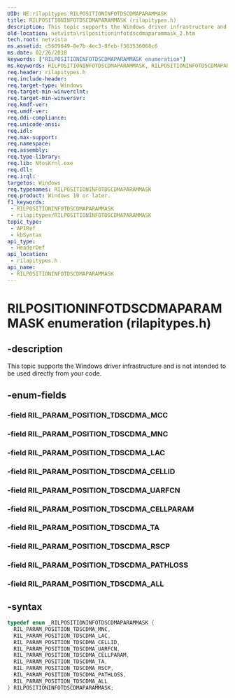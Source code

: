```yaml
---
UID: NE:rilapitypes.RILPOSITIONINFOTDSCDMAPARAMMASK
title: RILPOSITIONINFOTDSCDMAPARAMMASK (rilapitypes.h)
description: This topic supports the Windows driver infrastructure and is not intended to be used directly from your code.
old-location: netvista\rilpositioninfotdscdmaparammask_2.htm
tech.root: netvista
ms.assetid: c5609649-8e7b-4ec3-8feb-f363536068c6
ms.date: 02/26/2018
keywords: ["RILPOSITIONINFOTDSCDMAPARAMMASK enumeration"]
ms.keywords: RILPOSITIONINFOTDSCDMAPARAMMASK, RILPOSITIONINFOTDSCDMAPARAMMASK enumeration [Network Drivers Starting with Windows Vista], RIL_PARAM_POSITION_TDSCDMA_ALL, RIL_PARAM_POSITION_TDSCDMA_CELLID, RIL_PARAM_POSITION_TDSCDMA_CELLPARAM, RIL_PARAM_POSITION_TDSCDMA_LAC, RIL_PARAM_POSITION_TDSCDMA_MNC, RIL_PARAM_POSITION_TDSCDMA_PATHLOSS, RIL_PARAM_POSITION_TDSCDMA_RSCP, RIL_PARAM_POSITION_TDSCDMA_TA, RIL_PARAM_POSITION_TDSCDMA_UARFCN, netvista.rilpositioninfotdscdmaparammask_2, rilapitypes/RILPOSITIONINFOTDSCDMAPARAMMASK, rilapitypes/RIL_PARAM_POSITION_TDSCDMA_ALL, rilapitypes/RIL_PARAM_POSITION_TDSCDMA_CELLID, rilapitypes/RIL_PARAM_POSITION_TDSCDMA_CELLPARAM, rilapitypes/RIL_PARAM_POSITION_TDSCDMA_LAC, rilapitypes/RIL_PARAM_POSITION_TDSCDMA_MNC, rilapitypes/RIL_PARAM_POSITION_TDSCDMA_PATHLOSS, rilapitypes/RIL_PARAM_POSITION_TDSCDMA_RSCP, rilapitypes/RIL_PARAM_POSITION_TDSCDMA_TA, rilapitypes/RIL_PARAM_POSITION_TDSCDMA_UARFCN
req.header: rilapitypes.h
req.include-header: 
req.target-type: Windows
req.target-min-winverclnt: 
req.target-min-winversvr: 
req.kmdf-ver: 
req.umdf-ver: 
req.ddi-compliance: 
req.unicode-ansi: 
req.idl: 
req.max-support: 
req.namespace: 
req.assembly: 
req.type-library: 
req.lib: NtosKrnl.exe
req.dll: 
req.irql: 
targetos: Windows
req.typenames: RILPOSITIONINFOTDSCDMAPARAMMASK
req.product: Windows 10 or later.
f1_keywords:
 - RILPOSITIONINFOTDSCDMAPARAMMASK
 - rilapitypes/RILPOSITIONINFOTDSCDMAPARAMMASK
topic_type:
 - APIRef
 - kbSyntax
api_type:
 - HeaderDef
api_location:
 - rilapitypes.h
api_name:
 - RILPOSITIONINFOTDSCDMAPARAMMASK
---
```


# RILPOSITIONINFOTDSCDMAPARAMMASK enumeration (rilapitypes.h)


## -description

This topic supports the Windows driver infrastructure and is not intended to be used directly from your code.

## -enum-fields

### -field RIL_PARAM_POSITION_TDSCDMA_MCC

### -field RIL_PARAM_POSITION_TDSCDMA_MNC

### -field RIL_PARAM_POSITION_TDSCDMA_LAC

### -field RIL_PARAM_POSITION_TDSCDMA_CELLID

### -field RIL_PARAM_POSITION_TDSCDMA_UARFCN

### -field RIL_PARAM_POSITION_TDSCDMA_CELLPARAM

### -field RIL_PARAM_POSITION_TDSCDMA_TA

### -field RIL_PARAM_POSITION_TDSCDMA_RSCP

### -field RIL_PARAM_POSITION_TDSCDMA_PATHLOSS

### -field RIL_PARAM_POSITION_TDSCDMA_ALL

## -syntax

```cpp
typedef enum _RILPOSITIONINFOTDSCDMAPARAMMASK {
  RIL_PARAM_POSITION_TDSCDMA_MNC,
  RIL_PARAM_POSITION_TDSCDMA_LAC,
  RIL_PARAM_POSITION_TDSCDMA_CELLID,
  RIL_PARAM_POSITION_TDSCDMA_UARFCN,
  RIL_PARAM_POSITION_TDSCDMA_CELLPARAM,
  RIL_PARAM_POSITION_TDSCDMA_TA,
  RIL_PARAM_POSITION_TDSCDMA_RSCP,
  RIL_PARAM_POSITION_TDSCDMA_PATHLOSS,
  RIL_PARAM_POSITION_TDSCDMA_ALL
} RILPOSITIONINFOTDSCDMAPARAMMASK;
```

